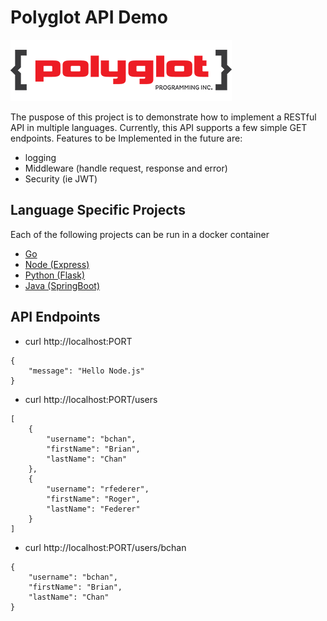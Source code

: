 # Polyglot API Demo #

![alt text](polyglot-image.png)

The puspose of this project is to demonstrate how to implement a RESTful API in multiple languages. Currently, this API supports a few simple GET endpoints. Features to be Implemented in the future are:

* logging
* Middleware (handle request, response and error)
* Security (ie JWT)

## Language Specific Projects ##

Each of the following projects can be run in a docker container

* [Go](go-api/)
* [Node (Express)](node-api/)
* [Python (Flask)](python-api/)
* [Java (SpringBoot)](java-api/)


## API Endpoints ##

* curl http://localhost:PORT

```
{
    "message": "Hello Node.js"
}
```

* curl http://localhost:PORT/users
```
[
    {
        "username": "bchan",
        "firstName": "Brian",
        "lastName": "Chan"
    },
    {
        "username": "rfederer",
        "firstName": "Roger",
        "lastName": "Federer"
    }
]
```

* curl http://localhost:PORT/users/bchan

```
{
    "username": "bchan",
    "firstName": "Brian",
    "lastName": "Chan"
}
```
